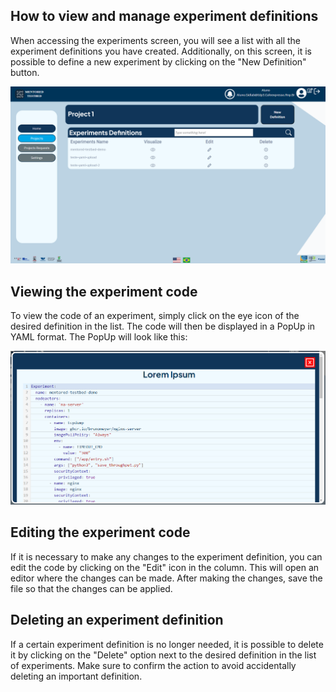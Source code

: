 ## How to view and manage experiment definitions

When accessing the experiments screen, you will see a list with all the experiment definitions you have created. Additionally, on this screen, it is possible to define a new experiment by clicking on the "New Definition" button.

![Experiments Definition](img/experiment-definition-page.png "Experiments Definition")

## Viewing the experiment code
To view the code of an experiment, simply click on the eye icon of the desired definition in the list. The code will then be displayed in a PopUp in YAML format. The PopUp will look like this:

![PopUp code in Experiments Definition Page](img/experiment-definition-page-visualize.png "PopUp code in Experiments Definition Page")

## Editing the experiment code
If it is necessary to make any changes to the experiment definition, you can edit the code by clicking on the "Edit" icon in the column. This will open an editor where the changes can be made. After making the changes, save the file so that the changes can be applied. 
<!-- The Editor will look like this

![Experiments Definition Editing Code](img/experiment-definition-page-edit.png "Experiments Definition Editing Code") -->

## Deleting an experiment definition
If a certain experiment definition is no longer needed, it is possible to delete it by clicking on the "Delete" option next to the desired definition in the list of experiments. Make sure to confirm the action to avoid accidentally deleting an important definition. 
<!-- After deleting, this message will be displayed:

![Experiments Definition Deleting](img/experiment-definition-page-delete.png "Experiments Definition Deleting")
 -->